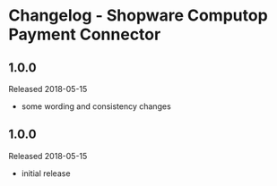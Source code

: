 # Changelog - Shopware Computop Payment Connector

## 1.0.0
Released 2018-05-15
* some wording and consistency changes 

## 1.0.0
Released 2018-05-15
* initial release
